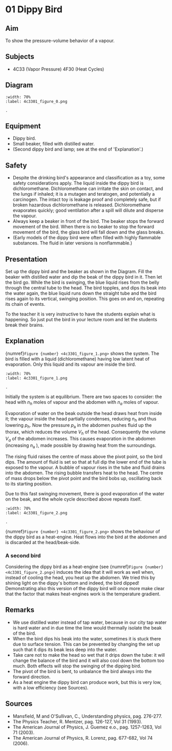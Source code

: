 # 01 Dippy Bird 
    
  
## Aim   
 To show the pressure-volume behavior of a vapour.    
  
## Subjects   
* 4C33 (Vapor Pressure) 4F30 (Heat Cycles)   

## Diagram
   
```{figure} figures/figure_0.png
:width: 70%  
:label: 4c3301_figure_0.png  

. 
```
     
  
## Equipment   
 *  Dippy bird. 
 *  Small beaker, filled with distilled water. 
 *  (Second dippy bird and lamp; see at the end of 'Explanation'.)   
  
## Safety   
 
 *  Despite the drinking bird's appearance and classification as a toy, some safety considerations apply. The liquid inside the dippy bird is dichloromethane. Dichloromethane can irritate the skin on contact, and the lungs if inhaled; it is a mutagen and teratogen, and potentially a carcinogen. The intact toy is leakage proof and completely safe, but if broken hazardous dichloromethane is released. Dichloromethane evaporates quickly; good ventilation after a spill will dilute and disperse the vapour. 
 *  Always keep a beaker in front of the bird. The beaker stops the forward movement of the bird. When there is no beaker to stop the forward movement of the bird, the glass bird will fall down and the glass breaks. 
 *  (Early models of the dippy bird were often filled with highly flammable substances. The fluid in later versions is nonflammable.)
     
  
## Presentation   
Set up the dippy bird and the beaker as shown in the Diagram. Fill the beaker with distilled water and dip the beak of the dippy bird in it. Then let the bird go. While the bird is swinging, the blue liquid rises from the belly through the central tube to the head. The bird topples, and dips its beak into the water again, the blue liquid runs down the straight tube and the bird rises again to its vertical, swinging position. This goes on and on, repeating its chain of events.

To the teacher it is very instructive to have the students explain what is happening. So just put the bird in your lecture room and let the students break their brains.  
  
## Explanation   
{numref}`Figure {number} <4c3301_figure_1.png>` shows the system. The bird is filled with a liquid (dichloromethane) having low latent heat of evaporation. Only this liquid and its vapour are inside the bird.    
```{figure} figures/figure_1.png
:width: 70%  
:label: 4c3301_figure_1.png  

. 
```
Initially the system is at equilibrium. There are two spaces to consider: the head with $n_{h}$ moles of vapour and the abdomen with $n_{a}$ moles of vapour.

Evaporation of water on the beak outside the head draws heat from inside it; the vapour inside the head partially condenses, reducing $n_{h}$ and thus lowering $p_{h}$. Now the pressure $p_{\mathrm{a}}$ in the abdomen pushes fluid up the thorax, which reduces the volume $V_{h}$ of the head. Consequently the volume $V_{a}$ of the abdomen increases. This causes evaporation in the abdomen (increasing $n_{\mathrm{a}}$ ), made possible by drawing heat from the surroundings.

The rising fluid raises the centre of mass above the pivot point, so the bird dips. The amount of fluid is set so that at full dip the lower end of the tube is exposed to the vapour. A bubble of vapour rises in the tube and fluid drains into the abdomen. The rising bubble transfers heat to the head. The centre of mass drops below the pivot point and the bird bobs up, oscillating back to its starting position.

Due to this fast swinging movement, there is good evaporation of the water on the beak, and the whole cycle described above repeats itself.   
```{figure} figures/figure_2.png
:width: 70%  
:label: 4c3301_figure_2.png  

. 
```

{numref}`Figure {number} <4c3301_figure_2.png>` shows the behaviour of the dippy bird as a heat-engine. Heat flows into the bird at the abdomen and is discarded at the head/beak-side.  

### A second bird
Considering the dippy bird as a heat-engine (see {numref}`Figure {number} <4c3301_figure_2.png>`) induces the idea that it will work as well when, instead of cooling the head, you heat up the abdomen. We tried this by shining light on the dippy's bottom and indeed, the bird dipped! Demonstrating also this version of the dippy bird will once more make clear that the factor that makes heat-engines work is the temperature gradient.
  
## Remarks
 *  We use distilled water instead of tap water, because in our city tap water is hard water and in due time the lime would thermally isolate the beak of the bird. 
 *  When the bird dips his beak into the water, sometimes it is stuck there due to surface tension. This can be prevented by changing the set up such that it dips its beak less deep into the water. 
 *  Take care not to make the head so wet that it drips down the tube: it will change the balance of the bird and it will also cool down the bottom too much. Both effects will stop the swinging of the dipping bird. 
 *  The pivot of the bird is bent, to unbalance the bird always into the forward direction. 
 *  As a heat engine the dippy bird can produce work, but this is very low, with a low efficiency (see
 Sources).   
  
## Sources
 *  Mansfield, M and O'Sullivan, C., Understanding physics, pag. 276-277. 
 *  The Physics Teacher, R. Mentzer, pag. 126-127, Vol 31 (1993). 
 *  The American Journal of Physics, J. Guemez e.o., pag. 1257-1263, Vol 71 (2003). 
 *  The American Journal of Physics, R. Lorenz, pag. 677-682, Vol 74 (2006).
  